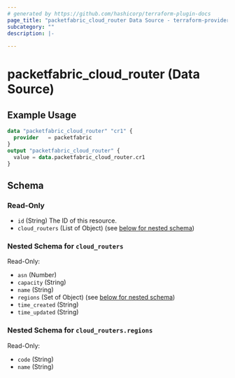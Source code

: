 ```yaml
---
# generated by https://github.com/hashicorp/terraform-plugin-docs
page_title: "packetfabric_cloud_router Data Source - terraform-provider-packetfabric"
subcategory: ""
description: |-
  
---
```


# packetfabric_cloud_router (Data Source)



## Example Usage

```terraform
data "packetfabric_cloud_router" "cr1" {
  provider   = packetfabric
}
output "packetfabric_cloud_router" {
  value = data.packetfabric_cloud_router.cr1
}
```

## Schema

### Read-Only

- `id` (String) The ID of this resource.
- `cloud_routers` (List of Object) (see [below for nested schema](#nestedatt--cloud_routers))

<a id="nestedatt--cloud_routers"></a>
### Nested Schema for `cloud_routers`

Read-Only:

- `asn` (Number)
- `capacity` (String)
- `name` (String)
- `regions` (Set of Object) (see [below for nested schema](#nestedobjatt--cloud_routers--regions))
- `time_created` (String)
- `time_updated` (String)

<a id="nestedobjatt--cloud_routers--regions"></a>
### Nested Schema for `cloud_routers.regions`

Read-Only:

- `code` (String)
- `name` (String)


